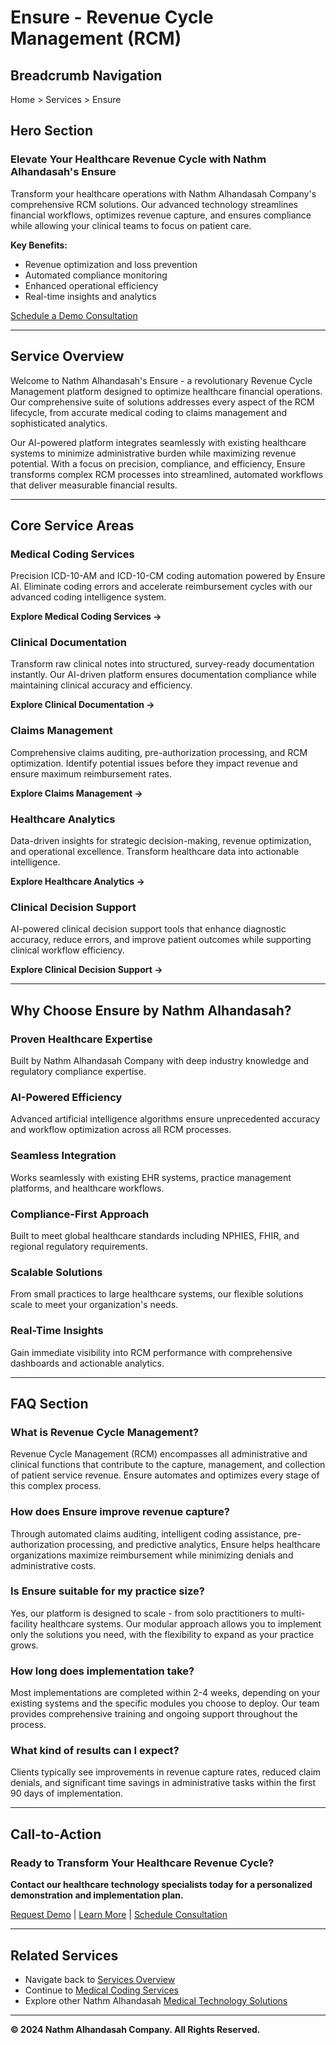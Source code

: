 # Ensure - Revenue Cycle Management (RCM)

## Breadcrumb Navigation
Home > Services > Ensure

## Hero Section

### Elevate Your Healthcare Revenue Cycle with Nathm Alhandasah's Ensure

Transform your healthcare operations with Nathm Alhandasah Company's comprehensive RCM solutions. Our advanced technology streamlines financial workflows, optimizes revenue capture, and ensures compliance while allowing your clinical teams to focus on patient care.

**Key Benefits:**
- Revenue optimization and loss prevention
- Automated compliance monitoring
- Enhanced operational efficiency
- Real-time insights and analytics

[Schedule a Demo Consultation](#contact)

---

## Service Overview

Welcome to Nathm Alhandasah's Ensure - a revolutionary Revenue Cycle Management platform designed to optimize healthcare financial operations. Our comprehensive suite of solutions addresses every aspect of the RCM lifecycle, from accurate medical coding to claims management and sophisticated analytics.

Our AI-powered platform integrates seamlessly with existing healthcare systems to minimize administrative burden while maximizing revenue potential. With a focus on precision, compliance, and efficiency, Ensure transforms complex RCM processes into streamlined, automated workflows that deliver measurable financial results.

---

## Core Service Areas

### Medical Coding Services
Precision ICD-10-AM and ICD-10-CM coding automation powered by Ensure AI. Eliminate coding errors and accelerate reimbursement cycles with our advanced coding intelligence system.

**Explore Medical Coding Services →**

### Clinical Documentation
Transform raw clinical notes into structured, survey-ready documentation instantly. Our AI-driven platform ensures documentation compliance while maintaining clinical accuracy and efficiency.

**Explore Clinical Documentation →**

### Claims Management
Comprehensive claims auditing, pre-authorization processing, and RCM optimization. Identify potential issues before they impact revenue and ensure maximum reimbursement rates.

**Explore Claims Management →**

### Healthcare Analytics
Data-driven insights for strategic decision-making, revenue optimization, and operational excellence. Transform healthcare data into actionable intelligence.

**Explore Healthcare Analytics →**

### Clinical Decision Support
AI-powered clinical decision support tools that enhance diagnostic accuracy, reduce errors, and improve patient outcomes while supporting clinical workflow efficiency.

**Explore Clinical Decision Support →**

---

## Why Choose Ensure by Nathm Alhandasah?

### Proven Healthcare Expertise
Built by Nathm Alhandasah Company with deep industry knowledge and regulatory compliance expertise.

### AI-Powered Efficiency
Advanced artificial intelligence algorithms ensure unprecedented accuracy and workflow optimization across all RCM processes.

### Seamless Integration
Works seamlessly with existing EHR systems, practice management platforms, and healthcare workflows.

### Compliance-First Approach
Built to meet global healthcare standards including NPHIES, FHIR, and regional regulatory requirements.

### Scalable Solutions
From small practices to large healthcare systems, our flexible solutions scale to meet your organization's needs.

### Real-Time Insights
Gain immediate visibility into RCM performance with comprehensive dashboards and actionable analytics.

---

## FAQ Section

### What is Revenue Cycle Management?
Revenue Cycle Management (RCM) encompasses all administrative and clinical functions that contribute to the capture, management, and collection of patient service revenue. Ensure automates and optimizes every stage of this complex process.

### How does Ensure improve revenue capture?
Through automated claims auditing, intelligent coding assistance, pre-authorization processing, and predictive analytics, Ensure helps healthcare organizations maximize reimbursement while minimizing denials and administrative costs.

### Is Ensure suitable for my practice size?
Yes, our platform is designed to scale - from solo practitioners to multi-facility healthcare systems. Our modular approach allows you to implement only the solutions you need, with the flexibility to expand as your practice grows.

### How long does implementation take?
Most implementations are completed within 2-4 weeks, depending on your existing systems and the specific modules you choose to deploy. Our team provides comprehensive training and ongoing support throughout the process.

### What kind of results can I expect?
Clients typically see improvements in revenue capture rates, reduced claim denials, and significant time savings in administrative tasks within the first 90 days of implementation.

---

## Call-to-Action

### Ready to Transform Your Healthcare Revenue Cycle?

**Contact our healthcare technology specialists today for a personalized demonstration and implementation plan.**

[Request Demo](#contact) | [Learn More](#services) | [Schedule Consultation](#contact)

---

## Related Services
- Navigate back to [Services Overview](../services)
- Continue to [Medical Coding Services](medical-coding-services)
- Explore other Nathm Alhandasah [Medical Technology Solutions](../services/medical-technology-services)

---

**© 2024 Nathm Alhandasah Company. All Rights Reserved.**
